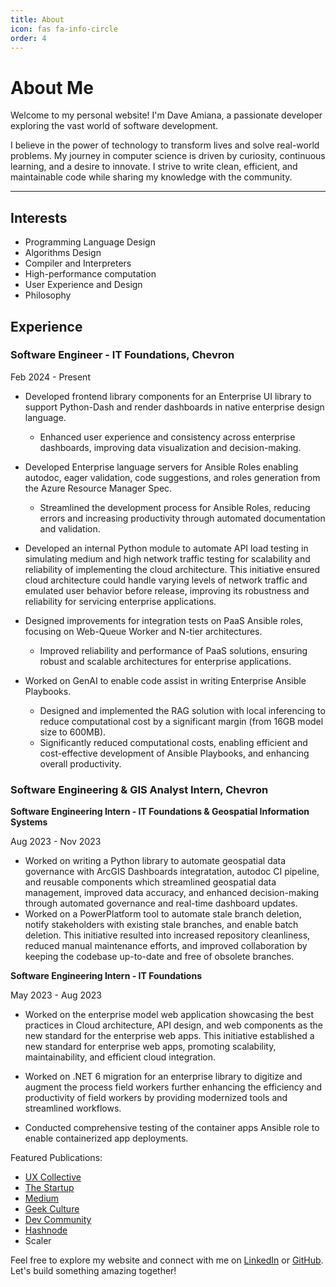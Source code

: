 ```yaml
---
title: About
icon: fas fa-info-circle
order: 4
---
```



# About Me

Welcome to my personal website! I'm Dave Amiana, a passionate developer exploring the vast world of software development.


I believe in the power of technology to transform lives and solve real-world problems. My journey in computer science is driven by curiosity, continuous learning, and a desire to innovate. I strive to write clean, efficient, and maintainable code while sharing my knowledge with the community.

  
---

## Interests

- Programming Language Design
- Algorithms Design
- Compiler and Interpreters
- High-performance computation
- User Experience and Design
- Philosophy


## Experience 

### Software Engineer - IT Foundations, Chevron

Feb 2024 - Present

- Developed frontend library components for an Enterprise UI library to support Python-Dash and render dashboards in native enterprise design language.
  - Enhanced user experience and consistency across enterprise dashboards, improving data visualization and decision-making.

- Developed Enterprise language servers for Ansible Roles enabling autodoc, eager validation, code suggestions, and roles generation from the Azure Resource Manager Spec.
  - Streamlined the development process for Ansible Roles, reducing errors and increasing productivity through automated documentation and validation.

- Developed an internal Python module to automate API load testing in simulating medium and high network traffic testing for scalability and reliability of implementing the cloud architecture.  This initiative ensured cloud architecture could handle varying levels of network traffic and emulated user behavior before release, improving its robustness and reliability for servicing enterprise applications. 

- Designed improvements for integration tests on PaaS Ansible roles, focusing on Web-Queue Worker and N-tier architectures.
  - Improved reliability and performance of PaaS solutions, ensuring robust and scalable architectures for enterprise applications.

- Worked on GenAI to enable code assist in writing Enterprise Ansible Playbooks.
  - Designed and implemented the RAG solution with local inferencing to reduce computational cost by a significant margin (from 16GB model size to 600MB).
  - Significantly reduced computational costs, enabling efficient and cost-effective development of Ansible Playbooks, and enhancing overall productivity.

### Software Engineering & GIS Analyst Intern, Chevron 

**Software Engineering Intern - IT Foundations & Geospatial Information Systems**

Aug 2023 - Nov 2023

- Worked on writing a Python library to automate geospatial data governance with ArcGIS Dashboards integratation, autodoc CI pipeline, and reusable components which streamlined geospatial data management, improved data accuracy, and enhanced decision-making through automated governance and real-time dashboard updates.
- Worked on a PowerPlatform tool to automate stale branch deletion, notify stakeholders with existing stale branches, and enable batch deletion. This initiative resulted into increased repository cleanliness, reduced manual maintenance efforts, and improved collaboration by keeping the codebase up-to-date and free of obsolete branches.

**Software Engineering Intern - IT Foundations**

May 2023 - Aug 2023

- Worked on the enterprise model web application showcasing the best practices in Cloud architecture, API design, and web components as the new standard for the enterprise web apps. This initiative established a new standard for enterprise web apps, promoting scalability, maintainability, and efficient cloud integration.

- Worked on .NET 6 migration for an enterprise library to digitize and augment the process field workers further enhancing the efficiency and productivity of field workers by providing modernized tools and streamlined workflows.

- Conducted comprehensive testing of the container apps Ansible role to enable containerized app deployments. 

Featured Publications:
- [UX Collective](https://uxdesign.cc/general-principles-of-design-don-normans-principles-4e2d97267905)
- [The Startup](https://medium.com/swlh/making-sense-of-algorithms-general-perspective-c3ba626577ae)
- [Medium](https://medium.com/dave-amiana/a-brief-history-of-artificial-intelligence-part-i-c0d2d79b9e6a)
- [Geek Culture](https://medium.com/geekculture/python-typed-annotations-1e3f3f5f6841)
- [Dev Community](https://twitter.com/CodeNewbies/status/1434622479646011393)
- [Hashnode](https://dcode.hashnode.dev/the-r-language-an-overview)
- Scaler


Feel free to explore my website and connect with me on [LinkedIn](https://www.linkedin.com/in/dave-amiana-8548a91aa/) or [GitHub](https://github.com/adeeconometrics). Let's build something amazing together!